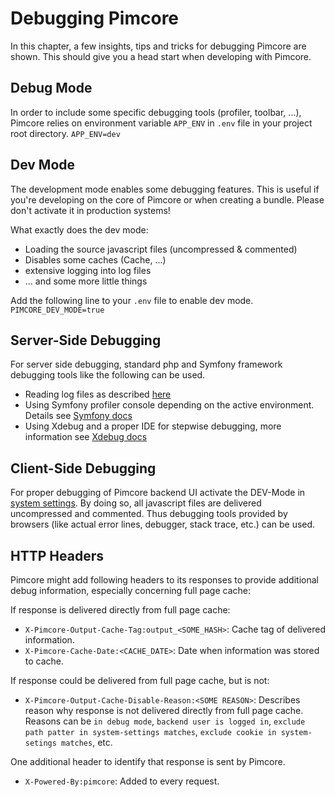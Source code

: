 # Debugging Pimcore

In this chapter, a few insights, tips and tricks for debugging Pimcore are shown. This should give you a
head start when developing with Pimcore. 

## Debug Mode
In order to include some specific debugging tools (profiler, toolbar, ...), Pimcore relies on environment variable `APP_ENV` in `.env` file in your project root directory.
`APP_ENV=dev`

## Dev Mode
The development mode enables some debugging features. This is useful if you're developing on the core of Pimcore or when 
creating a bundle. Please don't activate it in production systems!

What exactly does the dev mode:
* Loading the source javascript files (uncompressed & commented)
* Disables some caches (Cache, ...)
* extensive logging into log files
* ... and some more little things

Add the following line to your `.env` file to enable dev mode.
`PIMCORE_DEV_MODE=true`

## Server-Side Debugging
For server side debugging, standard php and Symfony framework debugging tools like the following can be used.

* Reading log files as described [here](07_Logging.md)
* Using Symfony profiler console depending on the active environment. 
  Details see [Symfony docs](https://symfony.com/doc/current/reference/configuration/web_profiler.html)
* Using Xdebug and a proper IDE for stepwise debugging, more information see [Xdebug docs](https://xdebug.org/)


## Client-Side Debugging
For proper debugging of Pimcore backend UI activate the DEV-Mode in [system settings](../18_Tools_and_Features/25_System_Settings.md).
By doing so, all javascript files are delivered uncompressed and commented. Thus debugging tools provided by browsers 
(like actual error lines, debugger, stack trace, etc.) can be used.


## HTTP Headers
Pimcore might add following headers to its responses to provide additional debug information, especially concerning full
page cache: 

If response is delivered directly from full page cache: 
* `X-Pimcore-Output-Cache-Tag:output_<SOME_HASH>`: Cache tag of delivered information.  
* `X-Pimcore-Cache-Date:<CACHE_DATE>`: Date when information was stored to cache. 

If response could be delivered from full page cache, but is not: 
* `X-Pimcore-Output-Cache-Disable-Reason:<SOME REASON>`: Describes reason why response is not delivered directly from full
  page cache. Reasons can be `in debug mode`, `backend user is logged in`, `exclude path patter in system-settings matches`, 
  `exclude cookie in system-setings matches`, etc. 

One additional header to identify that response is sent by Pimcore. 
* `X-Powered-By:pimcore`: Added to every request. 